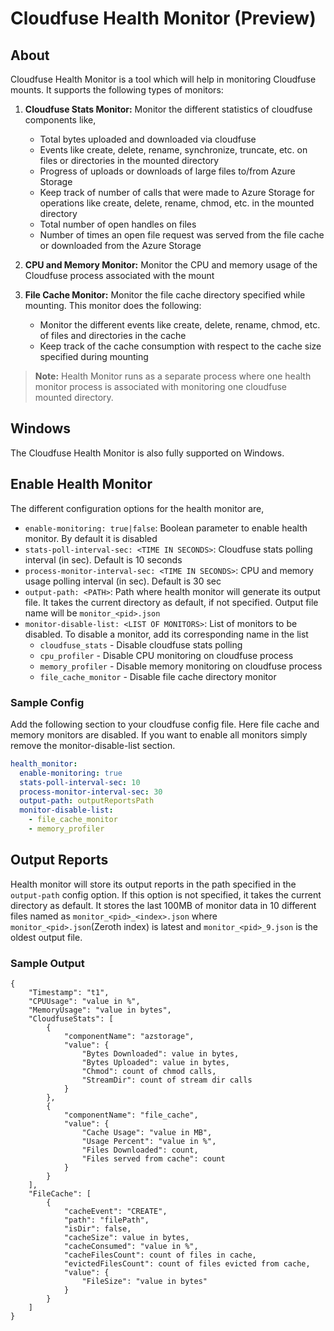 # Cloudfuse Health Monitor (Preview)

## About

Cloudfuse Health Monitor is a tool which will help in monitoring Cloudfuse mounts. It supports the following types of
monitors:

1. **Cloudfuse Stats Monitor:** Monitor the different statistics of cloudfuse components like,
    - Total bytes uploaded and downloaded via cloudfuse
    - Events like create, delete, rename, synchronize, truncate, etc. on files or directories in the mounted directory
    - Progress of uploads or downloads of large files to/from Azure Storage
    - Keep track of number of calls that were made to Azure Storage for operations like create, delete, rename, chmod,
      etc. in the mounted directory
    - Total number of open handles on files
    - Number of times an open file request was served from the file cache or downloaded from the Azure Storage  

2. **CPU and Memory Monitor:** Monitor the CPU and memory usage of the Cloudfuse process associated with the mount

3. **File Cache Monitor:** Monitor the file cache directory specified while mounting. This monitor does the following:
    - Monitor the different events like create, delete, rename, chmod, etc. of files and directories in the cache
    - Keep track of the cache consumption with respect to the cache size specified during mounting

> **Note:** Health Monitor runs as a separate process where one health monitor process is associated with monitoring one
> cloudfuse mounted directory.

## Windows

The Cloudfuse Health Monitor is also fully supported on Windows.

## Enable Health Monitor

The different configuration options for the health monitor are,
- `enable-monitoring: true|false`: Boolean parameter to enable health monitor. By default it is disabled
- `stats-poll-interval-sec: <TIME IN SECONDS>`: Cloudfuse stats polling interval (in sec). Default is 10 seconds
- `process-monitor-interval-sec: <TIME IN SECONDS>`: CPU and memory usage polling interval (in sec). Default is 30 sec
- `output-path: <PATH>`: Path where health monitor will generate its output file. It takes the current directory as
  default, if not specified. Output file name will be `monitor_<pid>.json`
- `monitor-disable-list: <LIST OF MONITORS>`: List of monitors to be disabled. To disable a monitor, add its
  corresponding name in the list
    - `cloudfuse_stats` - Disable cloudfuse stats polling
    - `cpu_profiler` - Disable CPU monitoring on cloudfuse process
    - `memory_profiler` - Disable memory monitoring on cloudfuse process
    - `file_cache_monitor` - Disable file cache directory monitor

### Sample Config

Add the following section to your cloudfuse config file. Here file cache and memory monitors are disabled. If you want
to enable all monitors simply remove the monitor-disable-list section.
```yaml
health_monitor:
  enable-monitoring: true
  stats-poll-interval-sec: 10
  process-monitor-interval-sec: 30
  output-path: outputReportsPath
  monitor-disable-list:
    - file_cache_monitor
    - memory_profiler
```

## Output Reports

Health monitor will store its output reports in the path specified in the `output-path` config option. If this option is
not specified, it takes the current directory as default. It stores the last 100MB of monitor data in 10 different files
named as `monitor_<pid>_<index>.json` where `monitor_<pid>.json`(Zeroth index) is latest and `monitor_<pid>_9.json` is
the oldest output file.

### Sample Output

```
{
    "Timestamp": "t1",
    "CPUUsage": "value in %",
    "MemoryUsage": "value in bytes",
    "CloudfuseStats": [
        {
            "componentName": "azstorage",
            "value": {
                "Bytes Downloaded": value in bytes,
                "Bytes Uploaded": value in bytes,
                "Chmod": count of chmod calls,
                "StreamDir": count of stream dir calls
            }
        },
        {
            "componentName": "file_cache",
            "value": {
                "Cache Usage": "value in MB",
                "Usage Percent": "value in %",
                "Files Downloaded": count,
                "Files served from cache": count
            }
        }
    ],
    "FileCache": [
        {
            "cacheEvent": "CREATE",
            "path": "filePath",
            "isDir": false,
            "cacheSize": value in bytes,
            "cacheConsumed": "value in %",
            "cacheFilesCount": count of files in cache,
            "evictedFilesCount": count of files evicted from cache,
            "value": {
                "FileSize": "value in bytes"
            }
        }
    ]
}
```




